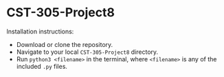 # CST-305-Project8
Installation instructions:
- Download or clone the repository.
- Navigate to your local `CST-305-Project8` directory.
- Run `python3 <filename>` in the terminal, where `<filename>` is any of the included `.py` files.
